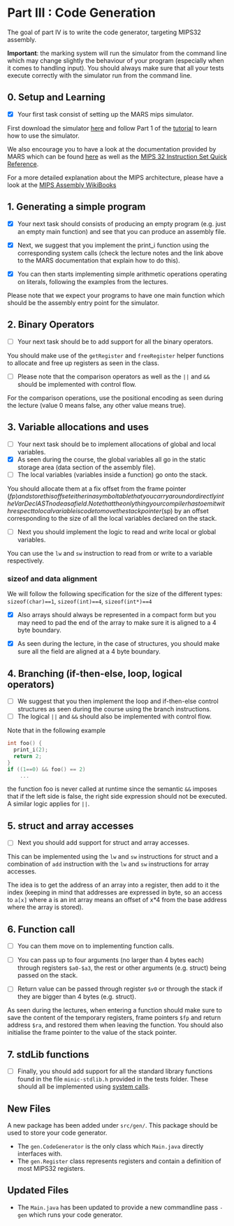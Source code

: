 # Part III : Code Generation

The goal of part IV is to write the code generator, targeting MIPS32 assembly.

**Important**: the marking system will run the simulator from the command line which may change slightly the behaviour of your program (especially when it comes to handling input).
You should always make sure that all your tests execute correctly with the simulator run from the command line.

## 0. Setup and Learning

- [x] Your first task consist of setting up the MARS mips simulator.

First download the simulator [here](./Mars4_5.jar) and follow Part 1 of the [tutorial](http://courses.missouristate.edu/KenVollmar/mars/tutorial.htm) to learn how to use the simulator.

We also encourage you to have a look at the documentation provided by MARS which can be found [here](http://courses.missouristate.edu/KenVollmar/mars/Help/MarsHelpIntro.html) as well as the [MIPS 32 Instruction Set Quick Reference](./MD00565-2B-MIPS32-QRC-01.01-1.pdf).

For a more detailed explanation about the MIPS architecture, please have a look at the [MIPS Assembly WikiBooks](http://en.wikibooks.org/wiki/MIPS_Assembly)


## 1. Generating a simple program

- [x] Your next task should consists of producing an empty program (e.g. just an empty main function) and see that you can produce an assembly file.

- [x] Next, we suggest that you implement the print_i function using the corresponding system calls (check the lecture notes and the link above to the MARS documentation that explain how to do this).

- [x] You can then starts implementing simple arithmetic operations operating on literals, following the examples from the lectures.

Please note that we expect your programs to have one main function which should be the assembly entry point for the simulator. 

## 2. Binary Operators

- [ ] Your next task should be to add support for all the binary operators.

You should make use of the `getRegister` and `freeRegister` helper functions to allocate and free up registers as seen in the class.

- [ ] Please note that the comparison operators as well as the `||` and `&&` should be implemented with control flow.

For the comparison operations, use the positional encoding as seen during the lecture (value 0 means false, any other value means true).

## 3. Variable allocations and uses

- [ ] Your next task should be to implement allocations of global and local variables.
- [x] As seen during the course, the global variables all go in the static storage area (data section of the assembly file).
- [ ] The local variables (variables inside a function) go onto the stack.

You should allocate them at a fix offset from the frame pointer ($fp) and store this offset either in a symbol table that you carry around or directly in the VarDecl AST node as a field.
Note that the only thing your compiler has to emit with respect to local variable is code to move the stack pointer ($sp) by an offset corresponding to the size of all the local variables declared on the stack.

- [ ] Next you should implement the logic to read and write local or global variables.

You can use the `lw` and `sw` instruction to read from or write to a variable respectively.

### sizeof and data alignment

We will follow the following specification for the size of the different types:
`sizeof(char)==1`, `sizeof(int)==4`, `sizeof(int*)==4`

- [x] Also arrays should always be represented in a compact form but you may need to pad the end of the array to make sure it is aligned to a 4 byte boundary.

- [x] As seen during the lecture, in the case of structures, you should make sure all the field are aligned at a 4 byte boundary.


## 4. Branching (if-then-else, loop, logical operators)

- [ ] We suggest that you then implement the loop and if-then-else control structures as seen during the course using the branch instructions.
- [ ] The logical `||` and `&&` should also be implemented with control flow.

Note that in the following example

```C
int foo() {
  print_i(2);
  return 2;
}
if ((1==0) && foo() == 2)
    ...
```

the function foo is never called at runtime since the semantic `&&` imposes that if the left side is false, the right side expression should not be executed. A similar logic applies for `||`. 


## 5. struct and array accesses

- [ ] Next you should add support for struct and array accesses.

This can be implemented using the `lw` and `sw` instructions for struct and a combination of `add` instruction with the `lw` and `sw` instructions for array accesses.

The idea is to get the address of an array into a register, then add to it the index (keeping in mind that addresses are expressed in byte, so an access to `a[x]` where a is an int array means an offset of x*4 from the base address where the array is stored).

## 6. Function call

- [ ] You can them move on to implementing function calls.

- [ ] You can pass up to four arguments (no larger than 4 bytes each) through registers `$a0-$a3`, the rest or other arguments (e.g. struct) being passed on the stack.

- [ ] Return value can be passed through register `$v0` or through the stack if they are bigger than 4 bytes (e.g. struct).

As seen during the lectures, when entering a function should make sure to save the content of the temporary registers, frame pointers `$fp` and return address `$ra`, and restored them when leaving the function.
You should also initialise the frame pointer to the value of the stack pointer.

## 7. stdLib functions

- [ ] Finally, you should add support for all the standard library functions found in the file `minic-stdlib.h` provided in the tests folder.
These should all be implemented using [system calls](http://courses.missouristate.edu/KenVollmar/mars/Help/SyscallHelp.html).



## New Files

A new package has been added under `src/gen/`. This package should be used to store your code generator.

 * The `gen.CodeGenerator` is the only class which `Main.java` directly interfaces with.
 * The `gen.Register` class represents registers and contain a definition of most MIPS32 registers.

## Updated Files

* The `Main.java` has been updated to provide a new commandline pass `-gen` which runs your code generator.

